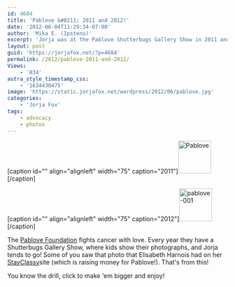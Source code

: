 ```yaml
---
id: 4684
title: 'Pablove &#8211; 2011 and 2012!'
date: '2012-06-04T11:29:34-07:00'
author: 'Mika E. (Ipstenu)'
excerpt: 'Jorja was at the Pablove Shutterbugs Gallery Show in 2011 and 2012!'
layout: post
guid: 'https://jorjafox.net/?p=4684'
permalink: /2012/pablove-2011-and-2012/
Views:
    - '834'
astra_style_timestamp_css:
    - '1634430475'
image: 'https://static.jorjafox.net/wordpress/2012/06/pablove.jpg'
categories:
    - 'Jorja Fox'
tags:
    - advocacy
    - photos
---
```


[caption id="" align="alignleft" width="75" caption="2011"]<a title="Pablove" href="https://jorjafox.net/gallery/pub/advocacy/20110514-pablove/pablove-001.jpg"><img src="https://jorjafox.net/gallery/cache/pub/advocacy/20110514-pablove/pablove-001_200_cw200_ch200_thumb.jpg" alt="Pablove" width="75" height="75" /></a>[/caption]

[caption id="" align="alignleft" width="75" caption="2012"]<a title="pablove-001" href="https://jorjafox.net/gallery/pub/advocacy/20120519-pablove/pablove-001.jpg"><img src="https://jorjafox.net/gallery/cache/pub/advocacy/20120519-pablove/pablove-001_200_cw200_ch200_thumb.jpg" alt="pablove-001" width="75" height="75" /></a>[/caption]

The <a href="http://pablove.org/">Pablove Foundation</a> fights cancer with love. Every year they have a Shutterbugs Gallery Show, where kids show their photographs, and Jorja tends to go! Some of you saw that photo that Elisabeth Harnois had on her <a href="http://www.stayclassy.org/fundraise?fcid=200486">StayClassy</a>site (which is raising money for Pablove!). That's from this!

You know the drill, click to make 'em bigger and enjoy!